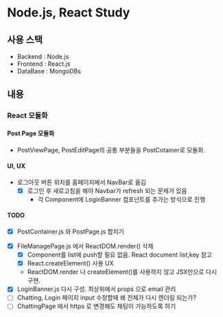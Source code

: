 # Node.js, React Study

## 사용 스택
*	Backend : Node.js
* 	Frontend : React.js
* 	DataBase : MongoDBs

## 내용

### React 모듈화
#### Post Page 모듈화
*	PostViewPage, PostEditPage의 공통 부분들을 PostCotainer로 모듈화.
#### UI, UX
*	로그아웃 버튼 위치를 홈페이지에서 NavBar로 옮김
	- [x] 로그인 후 새로고침을 해야 Navbar가 refresh 되는 문제가 있음
		- 각 Component에 LoginBanner 컴포넌트를 추가는 방식으로 진행
#### TODO

*	[x] PostContainer.js 와 PostPage.js 합치기
-	[x] FileManagePage.js 에서 ReactDOM.render() 삭제
	-	[x] Component를 list에 push할 필요 없음. React document list,key 참고
	-	[x] React.createElement() 사용 UX
	-	ReactDOM.render 나 createElement()를 사용하지 않고 JSX만으로 다시 구현. 
-	[x] LoginBanner.js 다시 구성. 최상위에서 props 으로 email 관리
-   [ ] Chatting, Login 페이지 input 수정할때 왜 전체가 다시 렌더링 되는가?
-	[ ] ChattingPage 에서 https 로 변경해도 채팅이 가능하도록 하기